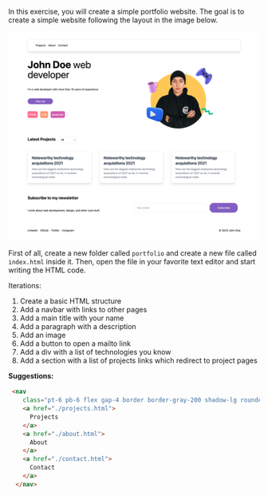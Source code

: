 In this exercise, you will create a simple portfolio website. The goal is to create a simple website following the layout in the image below.

![layout](../imgs/screencapture.png)

First of all, create a new folder called `portfolio` and create a new file called `index.html` inside it. Then, open the file in your favorite text editor and start writing the HTML code.

Iterations:
1. Create a basic HTML structure
2. Add a navbar with links to other pages
3. Add a main title with your name
4. Add a paragraph with a description
5. Add an image
6. Add a button to open a mailto link
7. Add a div with a list of technologies you know
8. Add a section with a list of projects links which redirect to project pages

**Suggestions:**

```HTML
 <nav
    class="pt-6 pb-6 flex gap-4 border border-gray-200 shadow-lg rounded-lg px-12 mt-12">
    <a href="./projects.html">
      Projects
    </a>
    <a href="./about.html">
      About
    </a>
    <a href="./contact.html">
      Contact
    </a>
  </nav>
```
